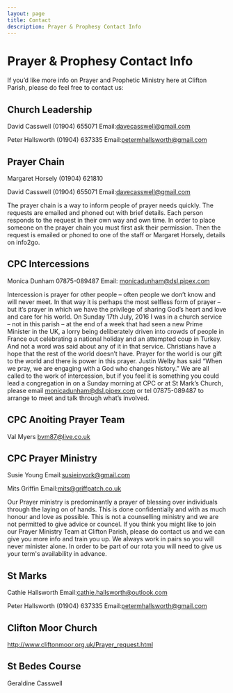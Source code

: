 ```yaml
---
layout: page
title: Contact
description: Prayer & Prophesy Contact Info
---
```


Prayer & Prophesy Contact Info
==============================
If you’d like more info on Prayer and Prophetic Ministry here at Clifton Parish, please do feel free to contact us:

Church Leadership
-----------------
David Casswell (01904) 655071 Email:davecasswell@gmail.com

Peter Hallsworth (01904) 637335 Email:petermhallsworth@gmail.com


Prayer Chain
------------
Margaret Horsely (01904) 621810

David Casswell (01904) 655071 Email:davecasswell@gmail.com

The prayer chain is a way to inform people of prayer needs quickly. The requests are emailed and phoned out with brief details. Each person responds to the request in their own way and own time. In order to place someone on the prayer chain you must first ask their permission. Then the request is emailed or phoned to one of the staff or Margaret Horsely, details on info2go.



CPC Intercessions
-----------------
Monica Dunham 07875-089487 Email: monicadunham@dsl.pipex.com

Intercession is prayer for other people – often people we don’t know and will never meet. In that way it is perhaps the most selfless form of prayer – but it’s prayer in which we have the privilege of sharing God’s heart and love and care for his world. On Sunday 17th July, 2016 I was in a church service – not in this parish – at the end of a week that had seen a new Prime Minister in the UK, a lorry being deliberately driven into crowds of people in France out celebrating a national holiday and an attempted coup in Turkey. And not a word was said about any of it in that service. Christians have a hope that the rest of the world doesn’t have. Prayer for the world is our gift to the world and there is power in this prayer. Justin Welby has said “When we pray, we are engaging with a God who changes history.” We are all called to the work of intercession, but if you feel it is something you could lead a congregation in on a Sunday morning at CPC or at St Mark’s Church, please email monicadunham@dsl.pipex.com or tel 07875-089487 to arrange to meet and talk through what’s involved. 



CPC Anoiting Prayer Team
-----------------
Val Myers bvm87@live.co.uk


CPC Prayer Ministry
-------------------
Susie Young Email:susieinyork@gmail.com

Mits Griffin Email:mits@griffpatch.co.uk

Our Prayer ministry is predominantly a prayer of blessing over individuals through the laying on of hands. This is done confidentially and with as much honour and love as possible. This is not a counselling ministry and we are not permitted to give advice or councel. If you think you might like to join our Prayer Ministry Team at Clifton Parish, please do contact us and we can give you more info and train you up. We always work in pairs so you will never minister alone. In order to be part of our rota you will need to give us your term's availability in advance.


St Marks
--------
Cathie Hallsworth Email:cathie.hallsworth@outlook.com

Peter Hallsworth (01904) 637335 Email:petermhallsworth@gmail.com


Clifton Moor Church
-------------------
http://www.cliftonmoor.org.uk/Prayer_request.html


St Bedes Course
---------------
Geraldine Casswell 

